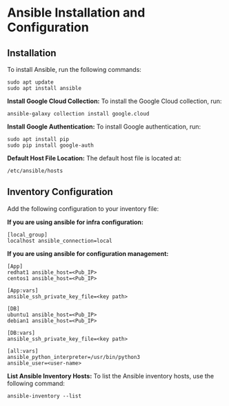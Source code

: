 # Ansible Installation and Configuration

## Installation

To install Ansible, run the following commands:
```
sudo apt update
sudo apt install ansible
```
**Install Google Cloud Collection:**
To install the Google Cloud collection, run:
```
ansible-galaxy collection install google.cloud
```
**Install Google Authentication:**
To install Google authentication, run:
```
sudo apt install pip
sudo pip install google-auth
```
**Default Host File Location:**
The default host file is located at:
```
/etc/ansible/hosts
```
## Inventory Configuration
Add the following configuration to your inventory file:

**If you are using ansible for infra configuration:**
```
[local_group]
localhost ansible_connection=local
```
**If you are using ansible for configuration management:**
```
[App]
redhat1 ansible_host=<Pub_IP>
centos1 ansible_host=<Pub_IP>

[App:vars]
ansible_ssh_private_key_file=<key path>

[DB]
ubuntu1 ansible_host=<Pub_IP>
debian1 ansible_host=<Pub_IP>

[DB:vars]
ansible_ssh_private_key_file=<key path>

[all:vars]
ansible_python_interpreter=/usr/bin/python3
ansible_user=<user-name>
```
**List Ansible Inventory Hosts:**
To list the Ansible inventory hosts, use the following command:
```
ansible-inventory --list
```

